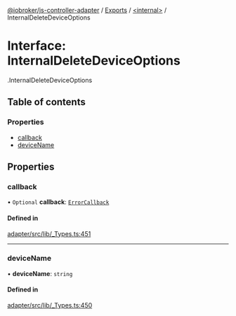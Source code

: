 [@iobroker/js-controller-adapter](../README.md) / [Exports](../modules.md) / [<internal\>](../modules/internal_.md) / InternalDeleteDeviceOptions

# Interface: InternalDeleteDeviceOptions

[<internal>](../modules/internal_.md).InternalDeleteDeviceOptions

## Table of contents

### Properties

- [callback](internal_.InternalDeleteDeviceOptions.md#callback)
- [deviceName](internal_.InternalDeleteDeviceOptions.md#devicename)

## Properties

### callback

• `Optional` **callback**: [`ErrorCallback`](../modules/internal_.md#errorcallback)

#### Defined in

[adapter/src/lib/_Types.ts:451](https://github.com/ioBroker/ioBroker.js-controller/blob/edb14082/packages/adapter/src/lib/_Types.ts#L451)

___

### deviceName

• **deviceName**: `string`

#### Defined in

[adapter/src/lib/_Types.ts:450](https://github.com/ioBroker/ioBroker.js-controller/blob/edb14082/packages/adapter/src/lib/_Types.ts#L450)
